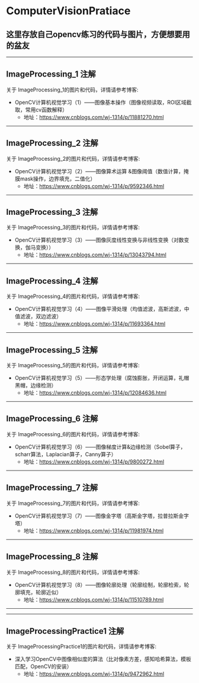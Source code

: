 # ComputerVisionPratiace

## 这里存放自己opencv练习的代码与图片，方便想要用的盆友
***
## ImageProcessing_1 注解
关于 ImageProcessing_1的图片和代码，详情请参考博客:
- OpenCV计算机视觉学习（1）——图像基本操作（图像视频读取，ROI区域截取，常用cv函数解释）
    - 地址：https://www.cnblogs.com/wj-1314/p/11881270.html

***
## ImageProcessing_2 注解
关于 ImageProcessing_2的图片和代码，详情请参考博客:
- OpenCV计算机视觉学习（2）——图像算术运算 &图像阈值（数值计算，掩膜mask操作，边界填充，二值化）
    - 地址：https://www.cnblogs.com/wj-1314/p/9592346.html

***
## ImageProcessing_3 注解
关于 ImageProcessing_3的图片和代码，详情请参考博客:
- OpenCV计算机视觉学习（3）——图像灰度线性变换与非线性变换（对数变换，伽马变换））
    - 地址：https://www.cnblogs.com/wj-1314/p/13043794.html

***
## ImageProcessing_4 注解
关于 ImageProcessing_4的图片和代码，详情请参考博客:
- OpenCV计算机视觉学习（4）——图像平滑处理（均值滤波，高斯滤波，中值滤波，双边滤波）
    - 地址：https://www.cnblogs.com/wj-1314/p/11693364.html

***
## ImageProcessing_5 注解
关于 ImageProcessing_5的图片和代码，详情请参考博客:
- OpenCV计算机视觉学习（5）——形态学处理（腐蚀膨胀，开闭运算，礼帽黑帽，边缘检测）
    - 地址：https://www.cnblogs.com/wj-1314/p/12084636.html

***
## ImageProcessing_6 注解
关于 ImageProcessing_6的图片和代码，详情请参考博客:
- OpenCV计算机视觉学习（6）——图像梯度计算&边缘检测（Sobel算子，scharr算法，Laplacian算子，Canny算子）
    - 地址：https://www.cnblogs.com/wj-1314/p/9800272.html
    
***
## ImageProcessing_7 注解
关于 ImageProcessing_7的图片和代码，详情请参考博客:
- OpenCV计算机视觉学习（7）——图像金字塔（高斯金字塔，拉普拉斯金字塔）
    - 地址：https://www.cnblogs.com/wj-1314/p/11981974.html

***
## ImageProcessing_8 注解
关于 ImageProcessing_8的图片和代码，详情请参考博客:
- OpenCV计算机视觉学习（8）——图像轮廓处理（轮廓绘制，轮廓检索，轮廓填充，轮廓近似）
    - 地址：https://www.cnblogs.com/wj-1314/p/11510789.html
    
    
***
***
## ImageProcessingPractice1 注解
关于 ImageProcessingPractice1的图片和代码，详情请参考博客:
- 深入学习OpenCV中图像相似度的算法（比对像素方差，感知哈希算法，模板匹配，OpenCV的安装）
    - 地址：https://www.cnblogs.com/wj-1314/p/9472962.html
    
